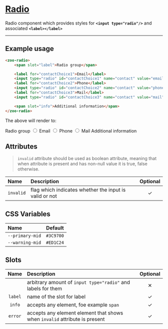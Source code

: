 # [Radio](#radio)

Radio component which provides styles for **`<input type="radio"/>`** and associated **`<label></label>`**

***

## Example usage

```HTML
<zoo-radio>
	<span slot="label">Radio group</span>

	<label for="contactChoice1">Email</label>
	<input type="radio" id="contactChoice1" name="contact" value="email">
	<label for="contactChoice2">Phone</label>
	<input type="radio" id="contactChoice2" name="contact" value="phone">
	<label for="contactChoice3">Mail</label>
	<input type="radio" id="contactChoice3" name="contact" value="mail">

	<span slot="info">Additional information</span>
</zoo-radio>
```

The above will render to:

<zoo-radio>
	<span slot="label">Radio group</span>
	<input type="radio" id="contactChoice1" name="contact" value="email"/>
	<label for="contactChoice1">Email</label>
	<input type="radio" id="contactChoice2" name="contact" value="phone"/>
	<label for="contactChoice2">Phone</label>
	<input type="radio" id="contactChoice3" name="contact" value="mail"/>
	<label for="contactChoice3">Mail</label>
	<span slot="info">Additional information</span>
</zoo-radio>

## Attributes

> `invalid` attribute should be used as boolean attribute, meaning that when attribute is present and has non-null value it is true, false otherwise.

| **Name**  | **Description**                                        | **Optional** |
| :-------- | :----------------------------------------------------- | :----------: |
| `invalid` | flag which indicates whether the input is valid or not |   &#10003;   |

## CSS Variables

| **Name**        | **Default** |
| :-------------- | :---------: |
| `--primary-mid` |  `#3C9700`  |
| `--warning-mid` |  `#ED1C24`  |

## Slots

| **Name** | **Description**                                                            | **Optional** |
| :------: | :------------------------------------------------------------------------- | :----------: |
|          | arbitrary amount of `input type="radio"` and labels for them               |   &#10005;   |
| `label`  | name of the slot for label                                                 |   &#10003;   |
|  `info`  | accepts any element, foe example `span`                                    |   &#10003;   |
| `error`  | accepts any element element that shows when `invalid` attribute is present |   &#10003;   |
